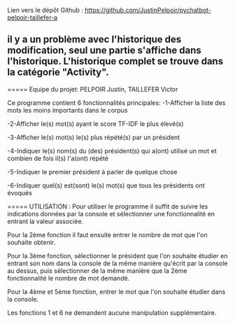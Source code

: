 Lien vers le dépôt Github : https://github.com/JustinPelpoir/pychatbot-pelpoir-taillefer-a

il y a un problème avec l'historique des modification, seul une partie s'affiche dans l'historique.
L'historique complet se trouve dans la catégorie "Activity".
------------------------------------------------------------------

===== Equipe du projet:
PELPOIR Justin, TAILLEFER Victor

Ce programme contient 6 fonctionnalités principales:
  -1-Afficher la liste des mots les moins importants dans le corpus
  
  -2-Afficher le(s) mot(s) ayant le score TF-IDF le plus élevé(s)
  
  -3-Afficher le(s) mot(s) le(s) plus répété(s) par un président
  
  -4-Indiquer le(s) nom(s) du (des) président(s) qui a(ont) utilisé un mot et combien de fois il(s) l'a(ont) répété
  
  -5-Indiquer le premier président à parler de quelque chose
  
  -6-Indiquer quel(s) est(sont) le(s) mot(s) que tous les présidents ont évoqués


  ===== UTILISATION :
  Pour utiliser le programme il suffit de suivre les indications données par la console et sélectionner une fonctionnalité en entrant la valeur associée.
  
  Pour la 2ème fonction il faut ensuite entrer le nombre de mot que l'on souhaite obtenir.

  Pour la 3ème fonction, sélectionner le président que l'on souhaite étudier en entrant son nom dans la console de la même manière qu'écrit par la console au dessus, puis sélectionner de la même manière que la 2ème fonctionnalité le nombre de mot demandé.
  
  Pour la 4ème et 5ème fonction, entrer le mot que l'on souhaite étudier dans la console.
  
  Les fonctions 1 et 6 ne demandent aucune manipulation supplémentaire.
  
